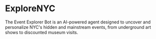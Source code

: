 # ExploreNYC
The Event Explorer Bot is an AI-powered agent designed to uncover and personalize NYC's hidden and mainstream events, from underground art shows to discounted museum visits.
